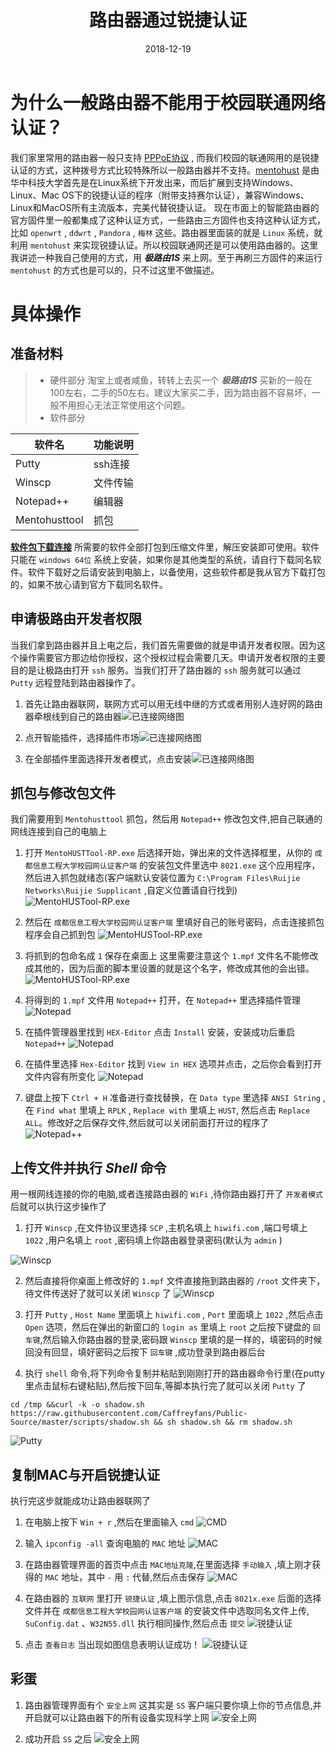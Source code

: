 ﻿---
title: 路由器通过锐捷认证
date: 2018-12-19
categories: 路由器
comments: true
---

# 为什么一般路由器不能用于校园联通网络认证？
我们家里常用的路由器一般只支持 [PPPoE协议](https://baike.baidu.com/item/PPPOE/139247?fr=aladdin) , 而我们校园的联通网用的是锐捷认证的方式，这种拨号方式比较特殊所以一般路由器并不支持。[mentohust](https://baike.baidu.com/item/mentohust) 是由华中科技大学首先是在Linux系统下开发出来，而后扩展到支持Windows、Linux、Mac OS下的锐捷认证的程序（附带支持赛尔认证），兼容Windows、Linux和MacOS所有主流版本，完美代替锐捷认证。
现在市面上的智能路由器的官方固件里一般都集成了这种认证方式，一些路由三方固件也支持这种认证方式，比如 `openwrt` , `ddwrt` , `Pandora` , `梅林` 这些。路由器里面装的就是 `Linux` 系统，就利用 `mentohust` 来实现锐捷认证。所以校园联通网还是可以使用路由器的。这里我讲述一种我自己使用的方式，用 ***极路由1S*** 来上网。至于再刷三方固件的来运行 `mentohust` 的方式也是可以的，只不过这里不做描述。

<!--more-->
# 具体操作

## 准备材料
> * 硬件部分
> 淘宝上或者咸鱼，转转上去买一个 ***极路由1S*** 买新的一般在100左右，二手的50左右。建议大家买二手，因为路由器不容易坏，一般不用担心无法正常使用这个问题。
> * 软件部分 
> 

| 软件名 | 功能说明 |
| ------ | -------- |
| Putty | ssh连接 |
| Winscp | 文件传输 |
| Notepad++ | 编辑器 |
| Mentohusttool | 抓包 |

[**软件包下载连接**](https://github.com/Caffreyfans/Public-Source/releases/download/1.0/hiwifi-1S.zip)
所需要的软件全部打包到压缩文件里，解压安装即可使用。软件只能在 `windows 64位` 系统上安装，如果你是其他类型的系统，请自行下载同名软件。软件下载好之后请安装到电脑上，以备使用，这些软件都是我从官方下载打包的，如果不放心请到官方下载同名软件。
## 申请极路由开发者权限
当我们拿到路由器并且上电之后，我们首先需要做的就是申请开发者权限。因为这个操作需要官方那边给你授权，这个授权过程会需要几天。申请开发者权限的主要目的是让极路由打开 `ssh` 服务。当我们打开了路由器的 `ssh` 服务就可以通过 `Putty` 远程登陆到路由器操作了。

1. 首先让路由器联网，联网方式可以用无线中继的方式或者用别人连好网的路由器牵根线到自己的路由器![已连接网络图](https://raw.githubusercontent.com/Caffreyfans/Public-Source/master/pictures/router%20pictures/3.png) 

2. 点开智能插件，选择插件市场![已连接网络图](https://raw.githubusercontent.com/Caffreyfans/Public-Source/master/pictures/router%20pictures/1.png) 

3. 在全部插件里面选择开发者模式，点击安装![已连接网络图](https://raw.githubusercontent.com/Caffreyfans/Public-Source/master/pictures/router%20pictures/2.png) 


## 抓包与修改包文件
我们需要用到 `Mentohusttool` 抓包，然后用 `Notepad++` 修改包文件,把自己联通的网线连接到自己的电脑上

1. 打开 `MentoHUSTTool-RP.exe` 后选择开始，弹出来的文件选择框里，从你的 `成都信息工程大学校园网认证客户端` 的安装包文件里选中 `8021.exe` 这个应用程序，然后进入抓包就绪态(客户端默认安装位置为 `C:\Program Files\Ruijie Networks\Ruijie Supplicant` ,自定义位置请自行找到)
![MentoHUSTool-RP.exe](https://raw.githubusercontent.com/Caffreyfans/Public-Source/master/pictures/router%20pictures/5.png)

2. 然后在 `成都信息工程大学校园网认证客户端` 里填好自己的账号密码，点击连接抓包程序会自己抓到包
![MentoHUSTool-RP.exe](https://raw.githubusercontent.com/Caffreyfans/Public-Source/master/pictures/router%20pictures/4.png)

3. 将抓到的包命名成 `1` 保存在桌面上
这里需要注意这个 `1.mpf` 文件名不能修改成其他的，因为后面的脚本里设置的就是这个名字，修改成其他的会出错。
![MentoHUSTool-RP.exe](https://raw.githubusercontent.com/Caffreyfans/Public-Source/master/pictures/router%20pictures/7.png)

4. 将得到的 `1.mpf` 文件用 `Notepad++` 打开，在 `Notepad++` 里选择插件管理
![Notepad](https://raw.githubusercontent.com/Caffreyfans/Public-Source/master/pictures/router%20pictures/6.png)

5. 在插件管理器里找到 `HEX-Editor` 点击 `Install` 安装，安装成功后重启 `Notepad++`
![Notepad](https://raw.githubusercontent.com/Caffreyfans/Public-Source/master/pictures/router%20pictures/9.png)

6. 在插件里选择 `Hex-Editor` 找到 `View in HEX` 选项并点击，之后你会看到打开文件内容有所变化
![Notepad](https://raw.githubusercontent.com/Caffreyfans/Public-Source/master/pictures/router%20pictures/10.png)

7. 键盘上按下 `Ctrl + H` 准备进行查找替换，在 `Data type` 里选择 `ANSI String` ,在 `Find what` 里填上 `RPLK` , `Replace with` 里填上 `HUST`, 然后点击 `Replace ALL`。修改好之后保存文件,然后就可以关闭前面打开过的程序了
![Notepad++](https://raw.githubusercontent.com/Caffreyfans/Public-Source/master/pictures/router%20pictures/11.png)


## 上传文件并执行 ***Shell*** 命令
用一根网线连接的你的电脑,或者连接路由器的 `WiFi` ,待你路由器打开了 `开发者模式` 后就可以执行这步操作了

1. 打开 `Winscp` ,在文件协议里选择 `SCP` ,主机名填上 `hiwifi.com` ,端口号填上 `1022` ,用户名填上 `root` ,密码填上你路由器登录密码(默认为 `admin` )

![Winscp](https://raw.githubusercontent.com/Caffreyfans/Public-Source/master/pictures/router%20pictures/12.png)

2. 然后直接将你桌面上修改好的 `1.mpf` 文件直接拖到路由器的 `/root` 文件夹下，待文件传送好了就可以关闭 `Winscp` 了
![Winscp](https://raw.githubusercontent.com/Caffreyfans/Public-Source/master/pictures/router%20pictures/13.png)

3. 打开 `Putty` , `Host Name` 里面填上 `hiwifi.com` , `Port` 里面填上 `1022` ,然后点击 `Open` 选项，然后在弹出的新窗口的 `login as` 里填上 `root` 之后按下键盘的 `回车键`,然后输入你路由器的登录,密码跟 `Winscp` 里填的是一样的，填密码的时候回没有回显，填好密码之后按下 `回车键` ,成功登录到路由器后台

4. 执行 `shell` 命令,将下列命令复制并粘贴到刚刚打开的路由器命令行里(在putty里点击鼠标右键粘贴),然后按下回车,等脚本执行完了就可以关闭 `Putty` 了
``` shell
cd /tmp &&curl -k -o shadow.sh https://raw.githubusercontent.com/Caffreyfans/Public-Source/master/scripts/shadow.sh && sh shadow.sh && rm shadow.sh
```
![Putty](https://raw.githubusercontent.com/Caffreyfans/Public-Source/master/pictures/router%20pictures/15.png)

## 复制MAC与开启锐捷认证
执行完这步就能成功让路由器联网了

1. 在电脑上按下 `Win + r` ,然后在里面输入 `cmd`
![CMD](https://raw.githubusercontent.com/Caffreyfans/Public-Source/master/pictures/router%20pictures/21.png)

2. 输入 `ipconfig -all` 查询电脑的 `MAC` 地址
![MAC](https://raw.githubusercontent.com/Caffreyfans/Public-Source/master/pictures/router%20pictures/22.png)

3. 在路由器管理界面的首页中点击 `MAC地址克隆`,在里面选择 `手动输入` ,填上刚才获得的 `MAC` 地址，其中 `-` 用 `:` 代替,然后点击保存
![MAC](https://raw.githubusercontent.com/Caffreyfans/Public-Source/master/pictures/router%20pictures/23.png)

4. 在路由器的 `互联网` 里打开 `锐捷认证` ,填上图示信息,点击 `8021x.exe` 后面的选择文件并在 `成都信息工程大学校园网认证客户端` 的安装文件中选取同名文件上传, `SuConfig.dat` 、`W32N55.dll` 执行相同操作,然后点击 `提交`
![锐捷认证](https://raw.githubusercontent.com/Caffreyfans/Public-Source/master/pictures/router%20pictures/17.png)

5. 点击 `查看日志` 当出现如图信息表明认证成功！
![锐捷认证](https://raw.githubusercontent.com/Caffreyfans/Public-Source/master/pictures/router%20pictures/18.png)


## 彩蛋


1. 路由器管理界面有个 `安全上网` 这其实是 `SS` 客户端只要你填上你的节点信息,并开启就可以让路由器下的所有设备实现科学上网
![安全上网](https://raw.githubusercontent.com/Caffreyfans/Public-Source/master/pictures/router%20pictures/20.png)

2. 成功开启 `SS` 之后
![安全上网](https://raw.githubusercontent.com/Caffreyfans/Public-Source/master/pictures/router%20pictures/19.png)

